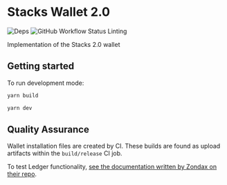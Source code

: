 # Stacks Wallet 2.0

![Deps](https://img.shields.io/david/blockstack/stacks-wallet?ref=release/stacking)
![GitHub Workflow Status Linting](https://img.shields.io/github/workflow/status/blockstack/stacks-wallet/Testing/release/stacking)

Implementation of the Stacks 2.0 wallet

## Getting started

To run development mode:

```sh
yarn build
```

```sh
yarn dev
```

## Quality Assurance

Wallet installation files are created by CI. These builds are found as upload artifacts within the `build/release` CI job.

To test Ledger functionality, [see the documentation written by Zondax on their repo](https://github.com/Zondax/ledger-blockstack/).

